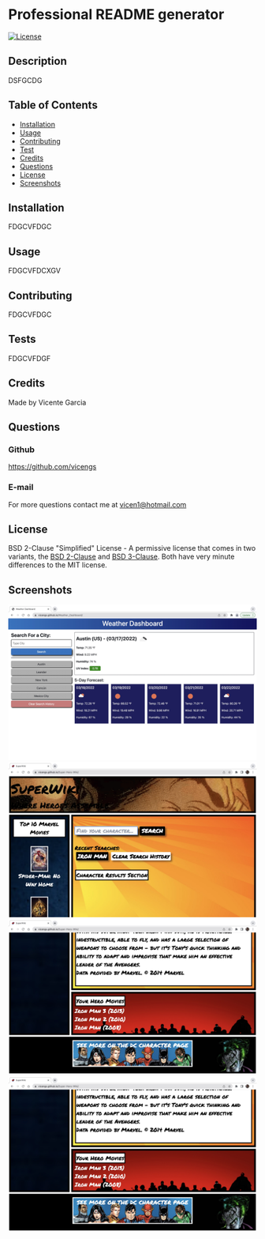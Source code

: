 # Professional README generator

[![License](https://img.shields.io/static/v1?label=License&message=BSD-2-Clause&color=green)](http://choosealicense.com/licenses/bsd-2-clause/)


## Description
  
DSFGCDG


## Table of Contents

* [Installation](#installation)
* [Usage](#usage)
* [Contributing](#contributing)
* [Test](#test)
* [Credits](#credits)
* [Questions](#questions)
* [License](#license)
* [Screenshots](#screenshots)


## Installation

FDGCVFDGC


## Usage

FDGCVFDCXGV


## Contributing

FDGCVFDGC


## Tests

FDGCVFDGF


## Credits

Made by Vicente Garcia


## Questions

### Github

https://github.com/vicengs

### E-mail

For more questions contact me at vicen1@hotmail.com


## License

BSD 2-Clause "Simplified" License - A permissive license that comes in two variants, the <a href="/licenses/bsd-2-clause/">BSD 2-Clause</a> and <a href="/licenses/bsd-3-clause/">BSD 3-Clause</a>. Both have very minute differences to the MIT license.


## Screenshots
    
![image1](https://github.com/vicengs/Professional_Readme_Generator/blob/main/assets/images/image1.jpg)
![image2](https://github.com/vicengs/Professional_Readme_Generator/blob/main/assets/images/image2.jpg)
![image3](https://github.com/vicengs/Professional_Readme_Generator/blob/main/assets/images/image3.jpg)
![image4](https://github.com/vicengs/Professional_Readme_Generator/blob/main/assets/images/image4.jpg)